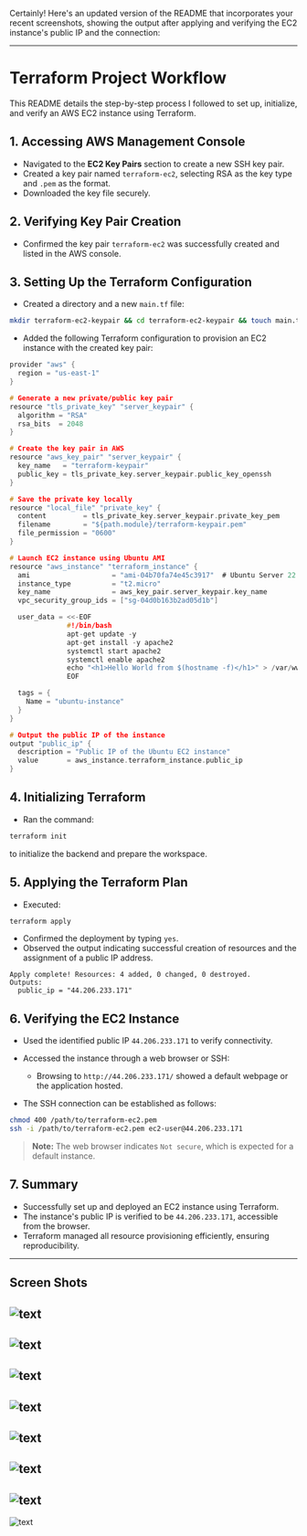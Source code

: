Certainly! Here's an updated version of the README that incorporates your recent screenshots, showing the output after applying and verifying the EC2 instance's public IP and the connection:

---

# Terraform Project Workflow

This README details the step-by-step process I followed to set up, initialize, and verify an AWS EC2 instance using Terraform.

## 1. Accessing AWS Management Console
- Navigated to the **EC2 Key Pairs** section to create a new SSH key pair.
- Created a key pair named `terraform-ec2`, selecting RSA as the key type and `.pem` as the format.
- Downloaded the key file securely.

## 2. Verifying Key Pair Creation
- Confirmed the key pair `terraform-ec2` was successfully created and listed in the AWS console.

## 3. Setting Up the Terraform Configuration
- Created a directory and a new `main.tf` file:

```bash
mkdir terraform-ec2-keypair && cd terraform-ec2-keypair && touch main.tf
```

- Added the following Terraform configuration to provision an EC2 instance with the created key pair:

```h
provider "aws" {
  region = "us-east-1"
}

# Generate a new private/public key pair
resource "tls_private_key" "server_keypair" {
  algorithm = "RSA"
  rsa_bits  = 2048
}

# Create the key pair in AWS
resource "aws_key_pair" "server_keypair" {
  key_name   = "terraform-keypair"
  public_key = tls_private_key.server_keypair.public_key_openssh
}

# Save the private key locally
resource "local_file" "private_key" {
  content         = tls_private_key.server_keypair.private_key_pem
  filename        = "${path.module}/terraform-keypair.pem"
  file_permission = "0600"
}

# Launch EC2 instance using Ubuntu AMI
resource "aws_instance" "terraform_instance" {
  ami                    = "ami-04b70fa74e45c3917"  # Ubuntu Server 22.04 LTS in us-east-1
  instance_type          = "t2.micro"
  key_name               = aws_key_pair.server_keypair.key_name
  vpc_security_group_ids = ["sg-04d0b163b2ad05d1b"]

  user_data = <<-EOF
              #!/bin/bash
              apt-get update -y
              apt-get install -y apache2
              systemctl start apache2
              systemctl enable apache2
              echo "<h1>Hello World from $(hostname -f)</h1>" > /var/www/html/index.html
              EOF

  tags = {
    Name = "ubuntu-instance"
  }
}

# Output the public IP of the instance
output "public_ip" {
  description = "Public IP of the Ubuntu EC2 instance"
  value       = aws_instance.terraform_instance.public_ip
}

```

## 4. Initializing Terraform
- Ran the command:

```bash
terraform init
```

to initialize the backend and prepare the workspace.

## 5. Applying the Terraform Plan
- Executed:

```bash
terraform apply
```

- Confirmed the deployment by typing `yes`.
- Observed the output indicating successful creation of resources and the assignment of a public IP address.

```plaintext
Apply complete! Resources: 4 added, 0 changed, 0 destroyed.
Outputs:
  public_ip = "44.206.233.171"
```

## 6. Verifying the EC2 Instance
- Used the identified public IP `44.206.233.171` to verify connectivity.
- Accessed the instance through a web browser or SSH:
  - Browsing to `http://44.206.233.171/` showed a default webpage or the application hosted.

- The SSH connection can be established as follows:

```bash
chmod 400 /path/to/terraform-ec2.pem
ssh -i /path/to/terraform-ec2.pem ec2-user@44.206.233.171
```

> **Note:** The web browser indicates `Not secure`, which is expected for a default instance.

## 7. Summary
- Successfully set up and deployed an EC2 instance using Terraform.
- The instance's public IP is verified to be `44.206.233.171`, accessible from the browser.
- Terraform managed all resource provisioning efficiently, ensuring reproducibility.

---

## Screen Shots

![text](imgs/key1.png) 
---
![text](imgs/key2.png) 
---
![text](imgs/key3.png) 
---
![text](imgs/key4.png) 
---
![text](imgs/key5.png) 
---
![text](imgs/key6.png) 
---
![text](imgs/key7.png) 
---
![text](imgs/key8.png)